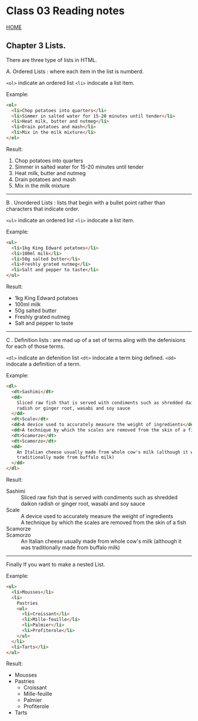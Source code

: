 # Class 03 Reading notes

[HOME](https://sayefdeen.github.io/reading-notes201/)

## Chapter 3 Lists.

There are three type of lists in HTML.

A. Ordered Lists : where each item in the list is numberd.

`<ol>` indicate an ordered list
`<li>` indocate a list item.

Example:

```html
<ol>
  <li>Chop potatoes into quarters</li>
  <li>Simmer in salted water for 15-20 minutes until tender</li>
  <li>Heat milk, butter and nutmeg</li>
  <li>Drain potatoes and mash</li>
  <li>Mix in the milk mixture</li>
</ol>
```

Result:

<ol>
 <li>Chop potatoes into quarters</li>
 <li>Simmer in salted water for 15-20   minutes until tender</li>
 <li>Heat milk, butter and nutmeg</li>  
 <li>Drain potatoes and mash</li>
 <li>Mix in the milk mixture</li>
</ol>

---

B . Unordered Lists : lists that begin with a bullet point rather than characters that indicate order.

`<ul>` indicate an ordered list
`<li>` indocate a list item.

Example:

```html
<ul>
  <li>1kg King Edward potatoes</li>
  <li>100ml milk</li>
  <li>50g salted butter</li>
  <li>Freshly grated nutmeg</li>
  <li>Salt and pepper to taste</li>
</ul>
```

Result:

<ul>
  <li>1kg King Edward potatoes</li>
  <li>100ml milk</li>
  <li>50g salted butter</li>
  <li>Freshly grated nutmeg</li>
  <li>Salt and pepper to taste</li>
</ul>

---

C . Definition lists : are mad up of a set of terms aling with the defenisions for each of those terms.

`<dl>` indicate an defenition list
`<dt>` indocate a term bing defined.
`<dd>` indocate a definition of a term.

Example:

```html
<dl>
  <dt>Sashimi</dt>
  <dd>
    Sliced raw fish that is served with condiments such as shredded daikon
    radish or ginger root, wasabi and soy sauce
  </dd>
  <dt>Scale</dt>
  <dd>A device used to accurately measure the weight of ingredients</dd>
  <dd>A technique by which the scales are removed from the skin of a fish</dd>
  <dt>Scamorze</dt>
  <dt>Scamorzo</dt>
  <dd>
    An Italian cheese usually made from whole cow's milk (although it was
    traditionally made from buffalo milk)
  </dd>
</dl>
```

Result:

<dl>
  <dt>Sashimi</dt>
  <dd>
    Sliced raw fish that is served with condiments such as shredded daikon
    radish or ginger root, wasabi and soy sauce
  </dd>
  <dt>Scale</dt>
  <dd>A device used to accurately measure the weight of ingredients</dd>
  <dd>A technique by which the scales are removed from the skin of a fish</dd>
  <dt>Scamorze</dt>
  <dt>Scamorzo</dt>
  <dd>
    An Italian cheese usually made from whole cow's milk (although it was
    traditionally made from buffalo milk)
  </dd>
</dl>

---

Finally If you want to make a nested List.

Example:

```html
<ul>
  <li>Mousses</li>
  <li>
    Pastries
    <ul>
      <li>Croissant</li>
      <li>Mille-feuille</li>
      <li>Palmier</li>
      <li>Profiterole</li>
    </ul>
  </li>
  <li>Tarts</li>
</ul>
```

Result:

<ul>
 <li>Mousses</li>
 <li>Pastries
  <ul>
 <li>Croissant</li>
 <li>Mille-feuille</li>
 <li>Palmier</li>
 <li>Profiterole</li>
 </ul>
 </li>
 <li>Tarts</li>
</ul>
